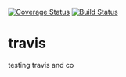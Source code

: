 [![Coverage Status](https://coveralls.io/repos/github/victor-nach/travis/badge.svg?branch=ft-setup-dev-environment)](https://coveralls.io/github/victor-nach/travis?branch=ft-setup-dev-environment) [![Build Status](https://travis-ci.com/victor-nach/travis.svg?branch=develop)](https://travis-ci.com/victor-nach/travis)
# travis
testing travis and co
